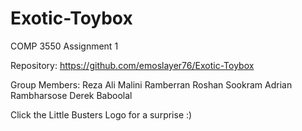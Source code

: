# Exotic-Toybox
COMP 3550 Assignment 1

Repository: https://github.com/emoslayer76/Exotic-Toybox

Group Members:
Reza Ali
Malini Ramberran
Roshan Sookram
Adrian Rambharsose
Derek Baboolal




Click the Little Busters Logo for a surprise :) 
